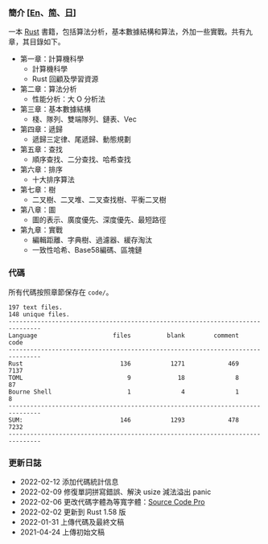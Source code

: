 ### 簡介 [[En](./README.md)、[简](./README_CN.md)、[日](./README_JP.md)]
一本 [Rust](https://www.rust-lang.org/)  書籍，包括算法分析，基本數據結構和算法，外加一些實戰。共有九章，其目錄如下。

* 第一章：計算機科學
    - 計算機科學
    - Rust 回顧及學習資源
* 第二章：算法分析
    - 性能分析：大 O 分析法
* 第三章：基本數據結構
    - 棧、隊列、雙端隊列、鏈表、Vec
* 第四章：遞歸
    - 遞歸三定律、尾遞歸、動態規劃
* 第五章：查找
    - 順序查找、二分查找、哈希查找
* 第六章：排序
    - 十大排序算法
* 第七章：樹
    - 二叉樹、二叉堆、二叉查找樹、平衡二叉樹
* 第八章：圖
    - 圖的表示、廣度優先、深度優先、最短路徑
* 第九章：實戰
    - 編輯距離、字典樹、過濾器、緩存淘汰
    - 一致性哈希、Base58編碼、區塊鏈 

### 代碼

所有代碼按照章節保存在 `code/`。

```
197 text files.
148 unique files.
-------------------------------------------------------------------------------
Language                     files          blank        comment           code
-------------------------------------------------------------------------------
Rust                           136           1271            469           7137
TOML                             9             18              8             87
Bourne Shell                     1              4              1              8
-------------------------------------------------------------------------------
SUM:                           146           1293            478           7232
-------------------------------------------------------------------------------
```

### 更新日誌
* 2022-02-12 添加代碼統計信息
* 2022-02-09 修復單詞拼寫錯誤、解決 usize 減法溢出 panic
* 2022-02-06 更改代碼字體為等寬字體：[Source Code Pro](https://github.com/adobe-fonts/source-code-pro)
* 2022-02-02 更新到 Rust 1.58 版
* 2022-01-31 上傳代碼及最終文稿
* 2021-04-24 上傳初始文稿
